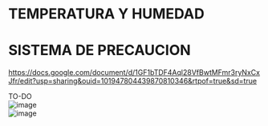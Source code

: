 # TEMPERATURA Y HUMEDAD
# SISTEMA DE PRECAUCION
   
  
  
https://docs.google.com/document/d/1GF1bTDF4Aql28VfBwtMFmr3ryNxCxJfr/edit?usp=sharing&ouid=101947804439870810346&rtpof=true&sd=true  
  
  
  TO-DO    
![image](https://github.com/nqqho/trabajofinalinfo/assets/143228789/55657c47-b29d-49fd-b622-a0fd0fe902dd)  
![image](https://github.com/nqqho/trabajofinalinfo/assets/143228789/75a61ca1-9228-43af-bb10-b837d264c680)  
